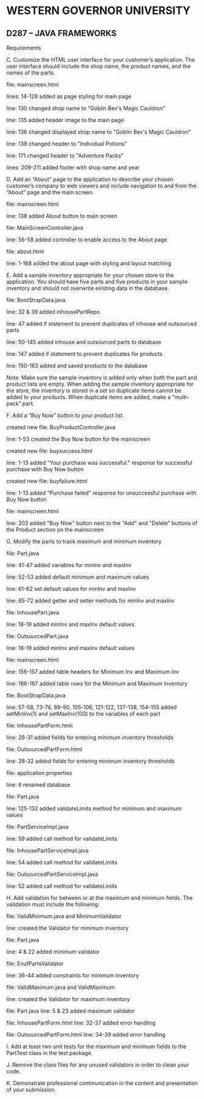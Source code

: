 # WESTERN GOVERNOR UNIVERSITY 
## D287 – JAVA FRAMEWORKS
Requirements

C.  Customize the HTML user interface for your customer’s application. The user interface should include the shop name, the product names, and the names of the parts.

file: mainscreen.html

lines: 14-128 added as page styling for main page

line: 130 changed shop name to "Goblin Bex's Magic Cauldron"

line: 135 added header image to the main page

line: 136 changed displayed shop name to "Goblin Bex's Magic Cauldron"

line: 139 changed header to "Individual Potions"

line: 171 changed header to "Adventure Packs"

lines: 209-211 added footer with shop name and year


D.  Add an “About” page to the application to describe your chosen customer’s company to web viewers and include navigation to and from the “About” page and the main screen.

file: mainscreen.html

line: 138 added About button to main screen

file: MainScreenController.java

line: 56-58 added controller to enable access to the About page

file: about.html

line: 1-168 added the about page with styling and layout matching


E.  Add a sample inventory appropriate for your chosen store to the application. You should have five parts and five products in your sample inventory and should not overwrite existing data in the database. 

file: BootStrapData.java

line: 32 & 39 added inhousePartRepo

line: 47 added if statement to prevent duplicates of inhouse and outsourced parts

line: 50-145 added inhouse and outsourced parts to database

line: 147 added if statement to prevent duplicates for products

line: 150-163 added and saved products to the database

Note: Make sure the sample inventory is added only when both the part and product lists are empty. When adding the sample inventory appropriate for the store, the inventory is stored in a set so duplicate items cannot be added to your products. When duplicate items are added, make a “multi-pack” part.


F.  Add a “Buy Now” button to your product list.

created new file: BuyProductController.java

line: 1-53 created the Buy Now button for the mainscreen

created new file: buysuccess.html

line: 1-13 added "Your purchase was successful." response for successful purchase with Buy Now button

created new file: buyfailure.html

line: 1-13 added "Purchase failed" response for unsuccessful purchase with Buy Now button

file: mainscreen.html

line: 203 added "Buy Now" button next to the "Add" and "Delete" buttons of the Product section on the mainscreen


G.  Modify the parts to track maximum and minimum inventory

file: Part.java

line: 41-47 added variables for minInv and maxInv

line: 52-53 added default minimum and maximum values 

line: 61-62 set default values for minInv and maxInv

line: 65-72 added getter and setter methods for minInv and maxInv

file: InhousePart.java 

line: 18-19 added minInv and maxInv default values

file: OutsourcedPart.java

line: 18-19 added minInv and maxInv default values

file: mainscreen.html

line: 156-157 added table headers for Minimum Inv and Maximum Inv

line: 166-167 added table rows for the Minimum and Maximum Inventory

file: BootStrapData.java

line: 57-58, 73-74, 89-90, 105-106, 121-122, 137-138, 154-155 added setMinInv(1) and setMaxInv(100) to the variables of each part

file: InhousePartForm.html

line: 26-31 added fields for entering minimum inventory thresholds

file: OutsourcedPartForm.html

line: 28-32 added fields for entering minimum inventory thresholds

file: application.properties

line: 6 renamed database

file: Part.java

line: 125-132 added validateLimits method for minimum and maximum values

file: PartServicelmpl.java

line: 59 added call method for validateLimits

file: InhousePartServicelmpl.java

line: 54 added call method for validateLimits

file: OutsourcedPartServicelmpl.java

line: 52 added call method for validateLimits


H.  Add validation for between or at the maximum and minimum fields. The validation must include the following:

file: ValidMinimum.java and MinimumValidator

line: created the Validator for minimum inventory

file: Part.java

line: 4 & 22 added minimum validator

file: EnufPartsValidator

line: 36-44 added constraints for minimum inventory

file: ValidMaximum.java and ValidMaximum

line: created the Validator for maximum inventory

file: Part.java
line: 5 & 23 added maximum validator

file: InhousePartForm.html
line: 32-37 added error handling

file: OutsourcedPartForm.html
line: 34-39 added error handling

I.  Add at least two unit tests for the maximum and minimum fields to the PartTest class in the test package.

J.  Remove the class files for any unused validators in order to clean your code.

K.  Demonstrate professional communication in the content and presentation of your submission.
